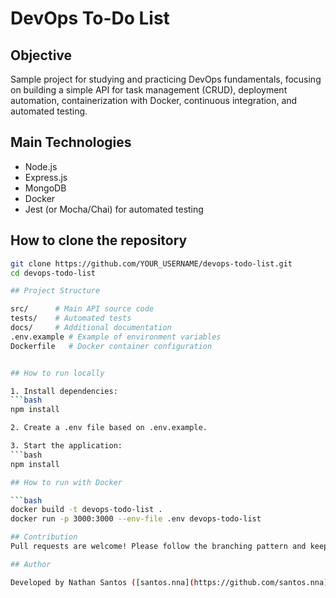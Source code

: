 # DevOps To-Do List

## Objective

Sample project for studying and practicing DevOps fundamentals, focusing on building a simple API for task management (CRUD), deployment automation, containerization with Docker, continuous integration, and automated testing.

## Main Technologies

- Node.js
- Express.js
- MongoDB
- Docker
- Jest (or Mocha/Chai) for automated testing

## How to clone the repository

```bash
git clone https://github.com/YOUR_USERNAME/devops-todo-list.git
cd devops-todo-list

## Project Structure

src/      # Main API source code
tests/    # Automated tests
docs/     # Additional documentation
.env.example # Example of environment variables
Dockerfile   # Docker container configuration


## How to run locally

1. Install dependencies:
```bash
npm install

2. Create a .env file based on .env.example.

3. Start the application:
```bash
npm install

## How to run with Docker

```bash
docker build -t devops-todo-list .
docker run -p 3000:3000 --env-file .env devops-todo-list

## Contribution
Pull requests are welcome! Please follow the branching pattern and keep the README updated.

## Author

Developed by Nathan Santos ([santos.nna](https://github.com/santos.nna)).
